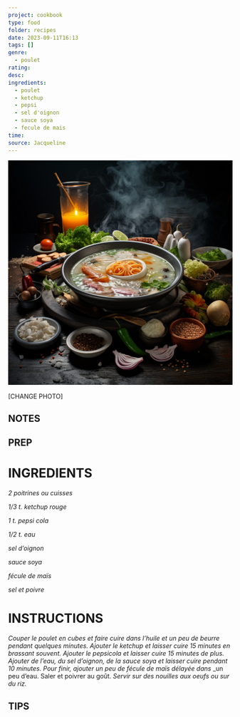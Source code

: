 ```yaml
---
project: cookbook
type: food
folder: recipes
date: 2023-09-11T16:13
tags: []
genre:
  - poulet
rating: 
desc: 
ingredients:
  - poulet
  - ketchup
  - pepsi
  - sel d'oignon
  - sauce soya
  - fecule de mais
time: 
source: Jacqueline
---
```


![IMAGE](_default.png)


[CHANGE PHOTO]


## NOTES




## PREP


# INGREDIENTS

_2 poitrines ou cuisses_

_1/3 t. ketchup rouge_

_1 t. pepsi cola_

_1/2 t. eau_

_sel d’oignon_

_sauce soya_

_fécule de maïs_

_sel et poivre_


# INSTRUCTIONS

_Couper le poulet en cubes et faire cuire dans_
_l’huile et un peu de beurre pendant quelques_
_minutes. Ajouter le ketchup et laisser cuire 15_
_minutes en brassant souvent. Ajouter le pepsicola_
_et laisser cuire 15 minutes de plus. Ajouter_
_de l’eau, du sel d’oignon, de la sauce soya_
_et laisser cuire pendant 10 minutes. Pour finir,_
_ajouter un peu de fécule de maïs délayée dans_
_un peu d’eau. Saler et poivrer au goût.
_Servir sur des nouilles aux oeufs ou sur du riz._


## TIPS



